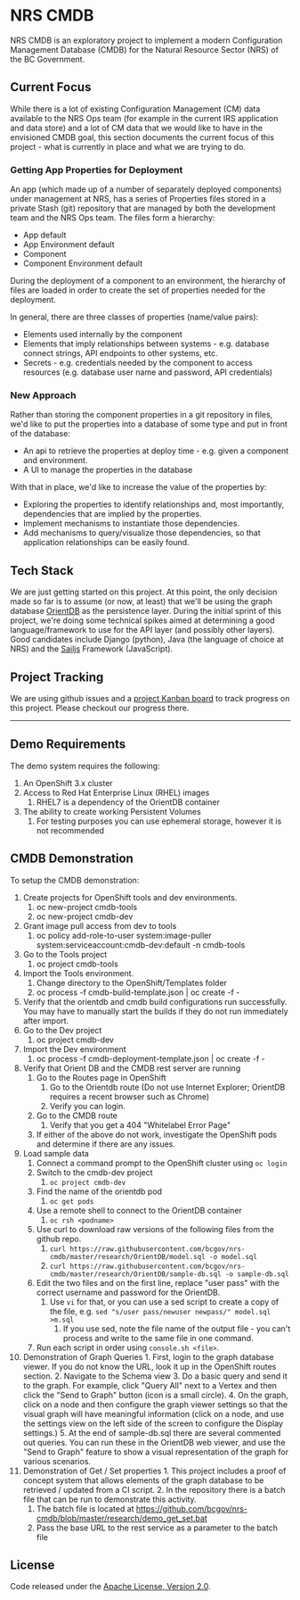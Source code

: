 # NRS CMDB

NRS CMDB is an exploratory project to implement a modern Configuration Management Database (CMDB) for the Natural Resource Sector (NRS) of the BC Government.

## Current Focus

While there is a lot of existing Configuration Management (CM) data available to the NRS Ops team (for example in the current IRS application and data store) and a lot of CM data that we would like to have in the envisioned CMDB goal, this section documents the current focus of this project - what is currently in place and what we are trying to do.

### Getting App Properties for Deployment

An app (which made up of a number of separately deployed components) under management at NRS, has a series of Properties files stored in a private Stash (git) repository that are managed by both the development team and the NRS Ops team. The files form a hierarchy:

* App default
* App Environment default
* Component
* Component Environment default

During the deployment of a component to an environment, the hierarchy of files are loaded in order to create the set of properties needed for the deployment.

In general, there are three classes of properties (name/value pairs):

* Elements used internally by the component
* Elements that imply relationships between systems - e.g. database connect strings, API endpoints to other systems, etc.
* Secrets - e.g. credentials needed by the component to access resources (e.g. database user name and password, API credentials)

### New Approach

Rather than storing the component properties in a git repository in files, we'd like to put the properties into a database of some type and put in front of the database:

* An api to retrieve the properties at deploy time - e.g. given a component and environment.
* A UI to manage the properties in the database

With that in place, we'd like to increase the value of the properties by:

* Exploring the properties to identify relationships and, most importantly, dependencies that are implied by the properties.
* Implement mechanisms to instantiate those dependencies.
* Add mechanisms to query/visualize those dependencies, so that application relationships can be easily found.

## Tech Stack

We are just getting started on this project. At this point, the only decision made so far is to assume (or now, at least) that we'll be using the graph database [OrientDB](http://orientdb.com/) as the persistence layer. During the initial sprint of this project, we're doing some technical spikes aimed at determining a good language/framework to use for the API layer (and possibly other layers). Good candidates include Django (python), Java (the language of choice at NRS) and the [Sailjs](http://sailsjs.com/) Framework (JavaScript).

## Project Tracking

We are using github issues and a [project Kanban board](https://github.com/bcgov/nrs-cmdb/projects/1) to track progress on this project. Please checkout our progress there.


----------


## Demo Requirements

The demo system requires the following:
1. An OpenShift 3.x cluster
2. Access to Red Hat Enterprise Linux (RHEL) images
	1. RHEL7 is a dependency of the OrientDB container
3. The ability to create working Persistent Volumes
	1. For testing purposes you can use ephemeral storage, however it is not recommended

## CMDB Demonstration

To setup the CMDB demonstration:

1. Create projects for OpenShift tools and dev environments.
	1. oc new-project cmdb-tools
	2. oc new-project cmdb-dev
2. Grant image pull access from dev to tools
	1.  oc policy add-role-to-user system:image-puller system:serviceaccount:cmdb-dev:default -n cmdb-tools
3. Go to the Tools project
	1. oc project cmdb-tools
4. Import the Tools environment.
	1. Change directory to the OpenShift/Templates folder
	1. oc process -f cmdb-build-template.json | oc create -f -
5. Verify that the orientdb and cmdb build configurations run successfully.  You may have to manually start the builds if they do not run immediately after import.
6. Go to the Dev project
	1. oc project cmdb-dev
7. Import the Dev environment
	1. oc process -f cmdb-deployment-template.json | oc create -f -
8. Verify that Orient DB and the CMDB rest server are running
	1. Go to the Routes page in OpenShift
		1. Go to the Orientdb route (Do not use Internet Explorer; OrientDB requires a recent browser such as Chrome)
		2. Verify you can login.
	2. Go to the CMDB route
		1. Verify that you get a 404 "Whitelabel Error Page"
	3. If either of the above do not work, investigate the OpenShift pods and determine if there are any issues.
9.  Load sample data
	1.  Connect a command prompt to the OpenShift cluster using `oc login`
	2.  Switch to the cmdb-dev project
		1.  `oc project cmdb-dev`
	3.  Find the name of the orientdb pod
		1.  `oc get pods`
	4.  Use a remote shell to connect to the OrientDB container
		1.  `oc rsh <podname>`
	5. Use curl to download raw versions of the following files from the github repo.
		1. `curl https://raw.githubusercontent.com/bcgov/nrs-cmdb/master/research/OrientDB/model.sql -o model.sql`
		1. `curl https://raw.githubusercontent.com/bcgov/nrs-cmdb/master/research/OrientDB/sample-db.sql -o sample-db.sql`
	6. Edit the two files and on the first line, replace "user pass" with the correct username and password for the OrientDB.
		1. Use `vi` for that, or you can use a sed script to create a copy of the file, e.g. `sed "s/user pass/newuser newpass/" model.sql >m.sql`
			1. If you use sed, note the file name of the output file - you can't process and write to the same file in one command.
	7. Run each script in order using `console.sh <file>`.
10.  Demonstration of Graph Queries
	1.  First, login to the graph database viewer.  If you do not know the URL, look it up in the OpenShift routes section.
	2.  Navigate to the Schema view
	3.  Do a basic query and send it to the graph.  For example, click "Query All" next to a Vertex and then click the "Send to Graph" button (icon is a small circle).
	4.  On the graph, click on a node and then configure the graph viewer settings so that the visual graph will have meaningful information (click on a node, and use the settings view on the left side of the screen to configure the Display settings.)
	5.  At the end of sample-db.sql there are several commented out queries.  You can run these in the OrientDB web viewer, and use the "Send to Graph" feature to show a visual representation of the graph for various scenarios.
11.  Demonstration of Get / Set properties
	1.  This project includes a proof of concept system that allows elements of the graph database to be retrieved / updated from a CI script.
	2.  In the repository there is a batch file that can be run to demonstrate this activity.  
		1.    The batch file is located at https://github.com/bcgov/nrs-cmdb/blob/master/research/demo_get_set.bat
		2.    Pass the base URL to the rest service as a parameter to the batch file   


## License

Code released under the [Apache License, Version 2.0](https://www.apache.org/licenses/LICENSE-2.0).
